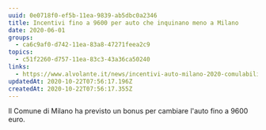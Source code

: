 ```yaml
---
uuid: 0e0718f0-ef5b-11ea-9839-ab5dbc0a2346
title: Incentivi fino a 9600 per auto che inquinano meno a Milano
date: 2020-06-01
groups:
  - ca6c9af0-d742-11ea-83a8-47271feea2c9
topics:
  - c51f2260-d757-11ea-83c3-43a36ca50240
links:
  - https://www.alvolante.it/news/incentivi-auto-milano-2020-comulabili-con-statali-368831
updatedAt: 2020-10-22T07:56:17.196Z
createdAt: 2020-10-22T07:56:17.355Z
---
```

Il Comune di Milano ha previsto un bonus per cambiare l'auto fino a 9600 euro.